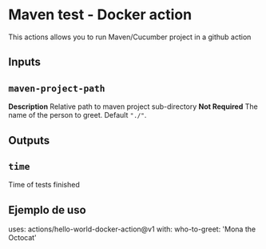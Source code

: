 # Maven test - Docker action

This actions allows you to run Maven/Cucumber project in a github action

## Inputs

## `maven-project-path`
**Description** Relative path to maven project sub-directory
**Not Required** The name of the person to greet. Default `"./"`.

## Outputs

## `time`

Time of tests finished
## Ejemplo de uso

uses: actions/hello-world-docker-action@v1
with:
  who-to-greet: 'Mona the Octocat'